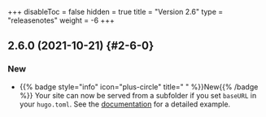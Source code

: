 +++
disableToc = false
hidden = true
title = "Version 2.6"
type = "releasenotes"
weight = -6
+++

## 2.6.0 (2021-10-21) {#2-6-0}

### New

- {{% badge style="info" icon="plus-circle" title=" " %}}New{{% /badge %}} Your site can now be served from a subfolder if you set `baseURL` in your `hugo.toml`. See the [documentation](configuration/customization#public-web-server-from-subdirectory) for a detailed example.
